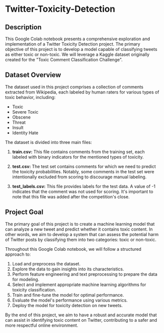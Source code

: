 # Twitter-Toxicity-Detection

## Description

This Google Colab notebook presents a comprehensive exploration and implementation of a Twitter Toxicity Detection project. The primary objective of this project is to develop a model capable of classifying tweets as either toxic or non-toxic. We will leverage a Kaggle dataset originally created for the "Toxic Comment Classification Challenge".

## Dataset Overview

The dataset used in this project comprises a collection of comments extracted from Wikipedia, each labeled by human raters for various types of toxic behavior, including:

- Toxic
- Severe Toxic
- Obscene
- Threat
- Insult
- Identity Hate

The dataset is divided into three main files:

1. **train.csv:** This file contains comments from the training set, each labeled with binary indicators for the mentioned types of toxicity.

2. **test.csv:** The test set contains comments for which we need to predict the toxicity probabilities. Notably, some comments in the test set were intentionally excluded from scoring to discourage manual labeling.

3. **test_labels.csv:** This file provides labels for the test data. A value of -1 indicates that the comment was not used for scoring. It's important to note that this file was added after the competition's close.

## Project Goal

The primary goal of this project is to create a machine learning model that can analyze a new tweet and predict whether it contains toxic content. In other words, we aim to develop a system that can assess the potential harm of Twitter posts by classifying them into two categories: toxic or non-toxic.

Throughout this Google Colab notebook, we will follow a structured approach to:

1. Load and preprocess the dataset.
2. Explore the data to gain insights into its characteristics.
3. Perform feature engineering and text preprocessing to prepare the data for modeling.
4. Select and implement appropriate machine learning algorithms for toxicity classification.
5. Train and fine-tune the model for optimal performance.
6. Evaluate the model's performance using various metrics.
7. Deploy the model for toxicity detection on new tweets.

By the end of this project, we aim to have a robust and accurate model that can assist in identifying toxic content on Twitter, contributing to a safer and more respectful online environment.

